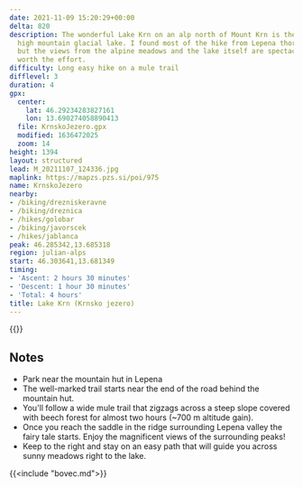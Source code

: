 ```yaml
---
date: 2021-11-09 15:20:29+00:00
delta: 820
description: The wonderful Lake Krn on an alp north of Mount Krn is the largest Slovenian
  high mountain glacial lake. I found most of the hike from Lepena thoroughly boring,
  but the views from the alpine meadows and the lake itself are spectacular and well
  worth the effort.
difficulty: Long easy hike on a mule trail
difflevel: 3
duration: 4
gpx:
  center:
    lat: 46.29234283827161
    lon: 13.690274058890413
  file: KrnskoJezero.gpx
  modified: 1636472025
  zoom: 14
height: 1394
layout: structured
lead: M_20211107_124336.jpg
maplink: https://mapzs.pzs.si/poi/975
name: KrnskoJezero
nearby:
- /biking/drezniskeravne
- /biking/dreznica
- /hikes/golobar
- /biking/javorscek
- /hikes/jablanca
peak: 46.285342,13.685318
region: julian-alps
start: 46.303641,13.681349
timing:
- 'Ascent: 2 hours 30 minutes'
- 'Descent: 1 hour 30 minutes'
- 'Total: 4 hours'
title: Lake Krn (Krnsko jezero)
---
```

{{<hike-details description="yes">}}

## Notes

* Park near the mountain hut in Lepena
* The well-marked trail starts near the end of the road behind the mountain hut.
* You'll follow a wide mule trail that zigzags across a steep slope covered with beech forest for almost two hours (~700 m altitude gain).
* Once you reach the saddle in the ridge surrounding Lepena valley the fairy tale starts. Enjoy the magnificent views of the surrounding peaks!
* Keep to the right and stay on an easy path that will guide you across sunny meadows right to the lake.

{{<include "bovec.md">}}